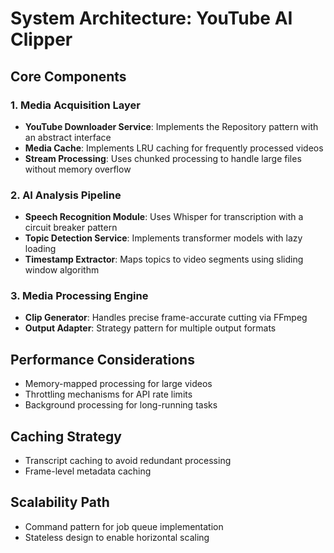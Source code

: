 # System Architecture: YouTube AI Clipper

## Core Components

### 1. Media Acquisition Layer
- **YouTube Downloader Service**: Implements the Repository pattern with an abstract interface
- **Media Cache**: Implements LRU caching for frequently processed videos
- **Stream Processing**: Uses chunked processing to handle large files without memory overflow

### 2. AI Analysis Pipeline
- **Speech Recognition Module**: Uses Whisper for transcription with a circuit breaker pattern
- **Topic Detection Service**: Implements transformer models with lazy loading
- **Timestamp Extractor**: Maps topics to video segments using sliding window algorithm

### 3. Media Processing Engine
- **Clip Generator**: Handles precise frame-accurate cutting via FFmpeg
- **Output Adapter**: Strategy pattern for multiple output formats

## Performance Considerations
- Memory-mapped processing for large videos
- Throttling mechanisms for API rate limits
- Background processing for long-running tasks

## Caching Strategy
- Transcript caching to avoid redundant processing
- Frame-level metadata caching

## Scalability Path
- Command pattern for job queue implementation
- Stateless design to enable horizontal scaling